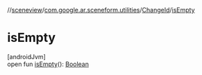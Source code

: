 //[sceneview](../../../index.md)/[com.google.ar.sceneform.utilities](../index.md)/[ChangeId](index.md)/[isEmpty](is-empty.md)

# isEmpty

[androidJvm]\
open fun [isEmpty](is-empty.md)(): [Boolean](https://kotlinlang.org/api/latest/jvm/stdlib/kotlin/-boolean/index.html)
